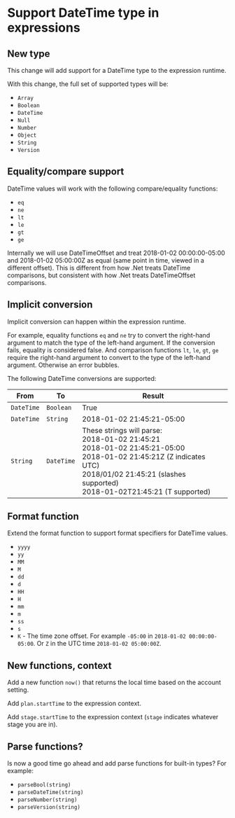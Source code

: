 # Support DateTime type in expressions

## New type

This change will add support for a DateTime type to the expression runtime.

With this change, the full set of supported types will be:
- `Array`
- `Boolean`
- `DateTime`
- `Null`
- `Number`
- `Object`
- `String`
- `Version`

## Equality/compare support

DateTime values will work with the following compare/equality functions:
- `eq`
- `ne`
- `lt`
- `le`
- `gt`
- `ge`

Internally we will use DateTimeOffset and treat 2018-01-02 00:00:00-05:00 and 2018-01-02 05:00:00Z as equal (same point in time, viewed in a different offset). This is different from how .Net treats DateTime comparisons, but consistent with how .Net treats DateTimeOffset comparisons.

## Implicit conversion

Implicit conversion can happen within the expression runtime.

For example, equality functions `eq` and `ne` try to convert the right-hand argument to match the type of the left-hand argument. If the conversion fails, equality is considered false. And comparison functions `lt`, `le`, `gt`, `ge` require the right-hand argument to convert to the type of the left-hand argument. Otherwise an error bubbles.

The following DateTime conversions are supported:

| From | To | Result |
| --- | --- | --- |
| `DateTime` | `Boolean` | True |
| `DateTime` | `String` | 2018-01-02 21:45:21-05:00 |
| `String` | `DateTime` | These strings will parse:<br/>2018-01-02 21:45:21<br/>2018-01-02 21:45:21-05:00<br/>2018-01-02 21:45:21Z (Z indicates UTC)<br/>2018/01/02 21:45:21 (slashes supported)<br/>2018-01-02T21:45:21 (T supported) |

## Format function

Extend the format function to support format specifiers for DateTime values.

- `yyyy`
- `yy`
- `MM`
- `M`
- `dd`
- `d`
- `HH`
- `H`
- `mm`
- `m`
- `ss`
- `s`
- `K` - The time zone offset. For example `-05:00` in `2018-01-02 00:00:00-05:00`. Or `Z` in the UTC time `2018-01-02 05:00:00Z`.

## New functions, context

Add a new function `now()` that returns the local time based on the account setting.

Add `plan.startTime` to the expression context.

Add `stage.startTime` to the expression context (`stage` indicates whatever stage you are in).

## Parse functions?

Is now a good time go ahead and add parse functions for built-in types? For example:

- `parseBool(string)`
- `parseDateTime(string)`
- `parseNumber(string)`
- `parseVersion(string)`
